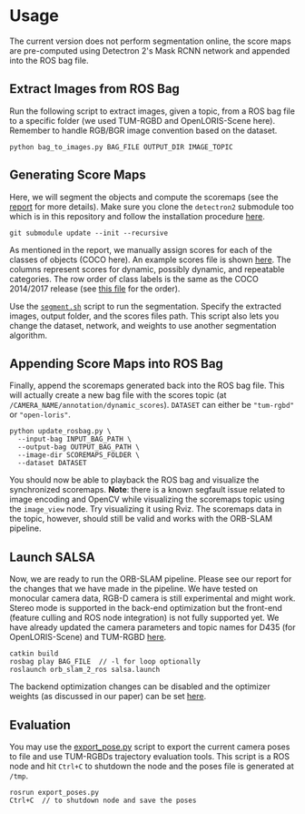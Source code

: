 # Usage

The current version does not perform segmentation online, the score maps are pre-computed using Detectron 2's Mask RCNN network and appended into the ROS bag file.

## Extract Images from ROS Bag

Run the following script to extract images, given a topic, from a ROS bag file to a specific folder (we used TUM-RGBD and OpenLORIS-Scene here). Remember to handle RGB/BGR image convention based on the dataset.

```
python bag_to_images.py BAG_FILE OUTPUT_DIR IMAGE_TOPIC
```

## Generating Score Maps

Here, we will segment the objects and compute the scoremaps (see the [report](docs/report.pdf) for more details). Make sure you clone the `detectron2` submodule too which is in this repository and follow the installation procedure [here](https://github.com/heethesh/detectron2/blob/8e67751ccc666ef3f5845222b707d37365a6ec19/INSTALL.md).

```
git submodule update --init --recursive
```

As mentioned in the report, we manually assign scores for each of the classes of objects (COCO here). An example scores file is shown [here](data/scores.tsv). The columns represent scores for dynamic, possibly dynamic, and repeatable categories. The row order of class labels is the same as the COCO 2014/2017 release (see [this file](https://github.com/amikelive/coco-labels/blob/master/coco-labels-2014_2017.txt) for the order).

Use the [`segment.sh`](https://github.com/heethesh/detectron2/blob/8e67751ccc666ef3f5845222b707d37365a6ec19/demo/segment.sh) script to run the segmentation. Specify the extracted images, output folder, and the scores files path. This script also lets you change the dataset, network, and weights to use another segmentation algorithm.

## Appending Score Maps into ROS Bag

Finally, append the scoremaps generated back into the ROS bag file. This will actually create a new bag file with the scores topic (at `/CAMERA_NAME/annotation/dynamic_scores`). `DATASET` can either be `"tum-rgbd"` or `"open-loris"`.

```
python update_rosbag.py \
  --input-bag INPUT_BAG_PATH \
  --output-bag OUTPUT_BAG_PATH \
  --image-dir SCOREMAPS_FOLDER \
  --dataset DATASET
```

You should now be able to playback the ROS bag and visualize the synchronized scoremaps. **Note**: there is a known segfault issue related to image encoding and OpenCV while visualizing the scoremaps topic using the `image_view` node. Try visualizing it using Rviz. The scoremaps data in the topic, however, should still be valid and works with the ORB-SLAM pipeline.

## Launch SALSA

Now, we are ready to run the ORB-SLAM pipeline. Please see our report for the changes that we have made in the pipeline. We have tested on monocular camera data, RGB-D camera is still experimental and might work. Stereo mode is supported in the back-end optimization but the front-end (feature culling and ROS node integration) is not fully supported yet. We have already updated the camera parameters and topic names for D435 (for OpenLORIS-Scene) and TUM-RGBD [here](https://github.com/heethesh/SALSA-Semantic-Assisted-SLAM/tree/master/orb_slam_2_ros/ros/launch).

```
catkin build
rosbag play BAG_FILE  // -l for loop optionally
roslaunch orb_slam_2_ros salsa.launch
```

The backend optimization changes can be disabled and the optimizer weights (as discussed in our paper) can be set [here](https://github.com/heethesh/SALSA-Semantic-Assisted-SLAM/blob/master/orb_slam_2_ros/orb_slam2/src/Optimizer.cc#L41).

## Evaluation

You may use the [export_pose.py](scripts/export_pose.py) script to export the current camera poses to file and use TUM-RGBDs trajectory evaluation tools. This script is a ROS node and hit `Ctrl+C` to shutdown the node and the poses file is generated at `/tmp`.

```
rosrun export_poses.py
Ctrl+C  // to shutdown node and save the poses
```
